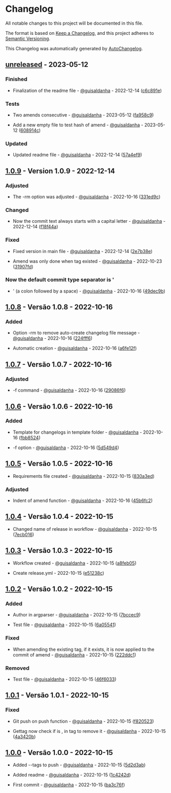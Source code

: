 # Changelog

All notable changes to this project will be documented in this file.

The format is based on [Keep a Changelog](https://keepachangelog.com/en/1.0.0/),
and this project adheres to [Semantic Versioning](https://semver.org/spec/v2.0.0.html).

This Changelog was automatically generated by [AutoChangelog](https://github.com/guisaldanha/autochangelog).

## [unreleased](https://github.com/guisaldanha/autochangelog/releases/tag/unreleased) - 2023-05-12

### Finished

- Finalization of the readme file - [@guisaldanha](https://github.com/guisaldanha)  - 2022-12-14 ([c6c891e](https://github.com/guisaldanha/autochangelog/commit/c6c891e))

### Tests

- Two amends consecutive - [@guisaldanha](https://github.com/guisaldanha)  - 2023-05-12 ([fa958c9](https://github.com/guisaldanha/autochangelog/commit/fa958c9))

- Add a new empty file to test hash of amend - [@guisaldanha](https://github.com/guisaldanha)  - 2023-05-12 ([608914c](https://github.com/guisaldanha/autochangelog/commit/608914c))

### Updated

- Updated readme file - [@guisaldanha](https://github.com/guisaldanha)  - 2022-12-14 ([57a4ef9](https://github.com/guisaldanha/autochangelog/commit/57a4ef9))

## [1.0.9](https://github.com/guisaldanha/autochangelog/releases/tag/1.0.9) - Version 1.0.9 - 2022-12-14

### Adjusted

- The -rm option was adjusted - [@guisaldanha](https://github.com/guisaldanha)  - 2022-10-16 ([331ed9c](https://github.com/guisaldanha/autochangelog/commit/331ed9c))

### Changed

- Now the commit text always starts with a capital letter - [@guisaldanha](https://github.com/guisaldanha)  - 2022-12-14 ([f18f44a](https://github.com/guisaldanha/autochangelog/commit/f18f44a))

### Fixed

- Fixed version in main file - [@guisaldanha](https://github.com/guisaldanha)  - 2022-12-14 ([2e7b38e](https://github.com/guisaldanha/autochangelog/commit/2e7b38e))

- Amend was only done when tag existed - [@guisaldanha](https://github.com/guisaldanha)  - 2022-10-23 ([31907fd](https://github.com/guisaldanha/autochangelog/commit/31907fd))

### Now the default commit type separator is '

- ' (a colon followed by a space) - [@guisaldanha](https://github.com/guisaldanha)  - 2022-10-16 ([49dec9b](https://github.com/guisaldanha/autochangelog/commit/49dec9b))

## [1.0.8](https://github.com/guisaldanha/autochangelog/releases/tag/1.0.8) - Versão 1.0.8 - 2022-10-16

### Added

- Option -rm to remove auto-create changelog file message - [@guisaldanha](https://github.com/guisaldanha)  - 2022-10-16 ([224fff6](https://github.com/guisaldanha/autochangelog/commit/224fff6))

- Automatic creation - [@guisaldanha](https://github.com/guisaldanha)  - 2022-10-16 ([a6fe12f](https://github.com/guisaldanha/autochangelog/commit/a6fe12f))

## [1.0.7](https://github.com/guisaldanha/autochangelog/releases/tag/1.0.7) - Versão 1.0.7 - 2022-10-16

### Adjusted

- -f command - [@guisaldanha](https://github.com/guisaldanha)  - 2022-10-16 ([29086f6](https://github.com/guisaldanha/autochangelog/commit/29086f6))

## [1.0.6](https://github.com/guisaldanha/autochangelog/releases/tag/1.0.6) - Versão 1.0.6 - 2022-10-16

### Added

- Template for changelogs in template folder - [@guisaldanha](https://github.com/guisaldanha)  - 2022-10-16 ([fbb8524](https://github.com/guisaldanha/autochangelog/commit/fbb8524))

- -f option - [@guisaldanha](https://github.com/guisaldanha)  - 2022-10-16 ([5d549d4](https://github.com/guisaldanha/autochangelog/commit/5d549d4))

## [1.0.5](https://github.com/guisaldanha/autochangelog/releases/tag/1.0.5) - Versão 1.0.5 - 2022-10-16

- Requirements file created - [@guisaldanha](https://github.com/guisaldanha)  - 2022-10-15 ([830a3ed](https://github.com/guisaldanha/autochangelog/commit/830a3ed))

### Adjusted

- Indent of amend function - [@guisaldanha](https://github.com/guisaldanha)  - 2022-10-16 ([45b6fc2](https://github.com/guisaldanha/autochangelog/commit/45b6fc2))

## [1.0.4](https://github.com/guisaldanha/autochangelog/releases/tag/1.0.4) - Versão 1.0.4 - 2022-10-15

- Changed name of release in workflow - [@guisaldanha](https://github.com/guisaldanha)  - 2022-10-15 ([7ecb016](https://github.com/guisaldanha/autochangelog/commit/7ecb016))

## [1.0.3](https://github.com/guisaldanha/autochangelog/releases/tag/1.0.3) - Versão 1.0.3 - 2022-10-15

- Workflow created - [@guisaldanha](https://github.com/guisaldanha)  - 2022-10-15 ([a8feb05](https://github.com/guisaldanha/autochangelog/commit/a8feb05))

- Create release.yml - 2022-10-15 ([e51238c](https://github.com/guisaldanha/autochangelog/commit/e51238c))

## [1.0.2](https://github.com/guisaldanha/autochangelog/releases/tag/1.0.2) - Versão 1.0.2 - 2022-10-15

### Added

- Author in argparser - [@guisaldanha](https://github.com/guisaldanha)  - 2022-10-15 ([7bccec9](https://github.com/guisaldanha/autochangelog/commit/7bccec9))

- Test file - [@guisaldanha](https://github.com/guisaldanha)  - 2022-10-15 ([6a05541](https://github.com/guisaldanha/autochangelog/commit/6a05541))

### Fixed

- When amending the existing tag, if it exists, it is now applied to the commit of amend - [@guisaldanha](https://github.com/guisaldanha)  - 2022-10-15 ([222ddc1](https://github.com/guisaldanha/autochangelog/commit/222ddc1))

### Removed

- Test file - [@guisaldanha](https://github.com/guisaldanha)  - 2022-10-15 ([46f6033](https://github.com/guisaldanha/autochangelog/commit/46f6033))

## [1.0.1](https://github.com/guisaldanha/autochangelog/releases/tag/1.0.1) - Versão 1.0.1 - 2022-10-15

### Fixed

- Git push on push function - [@guisaldanha](https://github.com/guisaldanha)  - 2022-10-15 ([f820523](https://github.com/guisaldanha/autochangelog/commit/f820523))

- Gettag now check if is , in tag to remove it - [@guisaldanha](https://github.com/guisaldanha)  - 2022-10-15 ([4a3420b](https://github.com/guisaldanha/autochangelog/commit/4a3420b))

## [1.0.0](https://github.com/guisaldanha/autochangelog/releases/tag/1.0.0) - Versão 1.0.0 - 2022-10-15

- Added --tags to push - [@guisaldanha](https://github.com/guisaldanha)  - 2022-10-15 ([5d2d3ab](https://github.com/guisaldanha/autochangelog/commit/5d2d3ab))

- Added readme - [@guisaldanha](https://github.com/guisaldanha)  - 2022-10-15 ([1c4242d](https://github.com/guisaldanha/autochangelog/commit/1c4242d))

- First commit - [@guisaldanha](https://github.com/guisaldanha)  - 2022-10-15 ([ba3c76f](https://github.com/guisaldanha/autochangelog/commit/ba3c76f))
